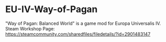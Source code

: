 # EU-IV-Way-of-Pagan
"Way of Pagan: Balanced World" is a game mod for Europa Universalis IV.
Steam Workshop Page: https://steamcommunity.com/sharedfiles/filedetails/?id=2901483147
